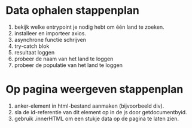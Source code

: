 # Data ophalen stappenplan
1. bekijk welke entrypoint je nodig hebt om één land te zoeken.
2. installeer en importeer axios.
3. asynchrone functie schrijven
4. try-catch blok
5. resultaat loggen
6. probeer de naam van het land te loggen
7. probeer de populatie van het land te loggen

# Op pagina weergeven stappenplan
1. anker-element in html-bestand aanmaken (bijvoorbeeld div).
2. sla de id-referentie van dit element op in de js door getdocumentbyid.
3. gebruik .innerHTML om een stukje data op de pagina te laten zien.